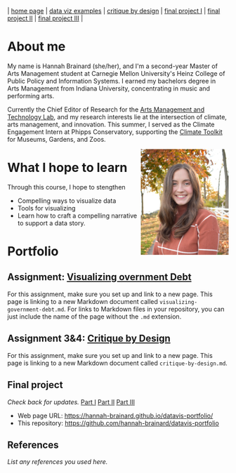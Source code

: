 | [home page](https://cmustudent.github.io/tswd-portfolio-templates/) | [data viz examples](dataviz-examples) | [critique by design](critique-by-design) | [final project I](final-project-part-one) | [final project II](final-project-part-two) | [final project III](final-project-part-three) |

# About me
My name is Hannah Brainard (she/her), and I'm a second-year Master of Arts Management student at Carnegie Mellon University's Heinz College of Public Policy and Information Systems. 
I earned my bachelors degree in Arts Management from Indiana University, concentrating in music and performing arts. 

Currently the Chief Editor of Research for the [Arts Management and Technology Lab](https://amt-lab.org/), and my research interests lie at the intersection of climate, arts management, and innovation. This summer, I served as the Climate Engagement Intern at Phipps Conservatory, supporting the [Climate Toolkit](https://climatetoolkit.org/) for Museums, Gardens, and Zoos. 

<img style="float: right;" src="DSC_0511 4.JPG" width="200">

# What I hope to learn
Through this course, I hope to stengthen 

- Compelling ways to visualize data
- Tools for visualizing 
- Learn how to craft a compelling narrative to support a data story. 

# Portfolio
## Assignment: [Visualizing overnment Debt](visualizing-government-debt)
For this assignment, make sure you set up and link to a new page.  This page is linking to a new Markdown document called `visualizing-government-debt.md`.  For links to Markdown files in your repository, you can just include the name of the page without the `.md` extension. 

## Assignment 3&4: [Critique by Design](critique-by-design)
For this assignment, make sure you set up and link to a new page.  This page is linking to a new Markdown document called `critique-by-design.md`.  

## Final project
*Check back for updates.* 
[Part I](final-project-part-one)
[Part II](final-project-part-two)
[Part III](final-project-part-three)


- Web page URL: https://hannah-brainard.github.io/datavis-portfolio/
- This repository: https://github.com/hannah-brainard/datavis-portfolio

## References
_List any references you used here._

